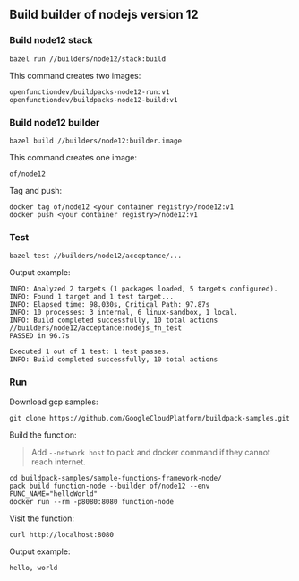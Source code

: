 ## Build builder of nodejs version 12

### Build node12 stack

```shell
bazel run //builders/node12/stack:build
```

This command creates two images:

```shell
openfunctiondev/buildpacks-node12-run:v1
openfunctiondev/buildpacks-node12-build:v1
```

### Build node12 builder

```shell
bazel build //builders/node12:builder.image
```

This command creates one image:

```shell
of/node12
```

Tag and push:

```shell
docker tag of/node12 <your container registry>/node12:v1
docker push <your container registry>/node12:v1
```

### Test

```shell
bazel test //builders/node12/acceptance/...
```

Output example:

```shell
INFO: Analyzed 2 targets (1 packages loaded, 5 targets configured).
INFO: Found 1 target and 1 test target...
INFO: Elapsed time: 98.030s, Critical Path: 97.87s
INFO: 10 processes: 3 internal, 6 linux-sandbox, 1 local.
INFO: Build completed successfully, 10 total actions
//builders/node12/acceptance:nodejs_fn_test                              PASSED in 96.7s

Executed 1 out of 1 test: 1 test passes.
INFO: Build completed successfully, 10 total actions
```

### Run

Download gcp samples:

```shell
git clone https://github.com/GoogleCloudPlatform/buildpack-samples.git
```

Build the function:

> Add `--network host` to pack and docker command if they cannot reach internet.

```shell
cd buildpack-samples/sample-functions-framework-node/
pack build function-node --builder of/node12 --env FUNC_NAME="helloWorld"
docker run --rm -p8080:8080 function-node
```

Visit the function:

```shell
curl http://localhost:8080
```

Output example:

```shell
hello, world
```